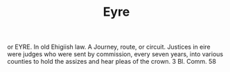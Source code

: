 ---
title: Eyre
letter: E
permalink: "/definitions/bld-eyre.html"
body: or EYRE. In old Ehigiish law. A Journey, route, or circuit. Justices in eire
  were judges who were sent by commission, every seven years, into various counties
  to hold the assizes and hear pleas of the crown. 3 Bl. Comm. 58
published_at: '2018-07-07'
source: Black's Law Dictionary 2nd Ed (1910)
layout: post
---